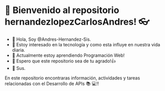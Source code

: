 # 📓 Bienvenido al repositorio hernandezlopezCarlosAndres! 👓

- 👋 Hola, Soy @Andres-Hernandez-Sis.
- 👀 Estoy interesado en la tecnología y como esta influye en nuestra vida diaria.
- 🌱 Actualmente estoy aprendiendo Programación Web!
- 🎏 Espero que este repositorio sea de tu agrado!👍
- 📮 Sus.

En este repositorio encontraras información, actividades y tareas relacionadas con el Desarrollo de APIs 📚 💻!!
